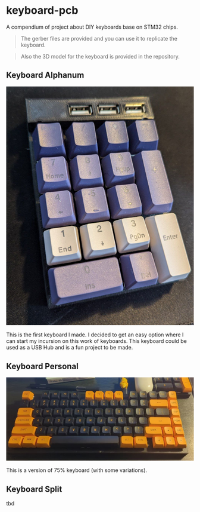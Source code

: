 # keyboard-pcb

A compendium of project about DIY keyboards base on STM32 chips.

> The gerber files are provided and you can use it to replicate the keyboard.

> Also the 3D model for the keyboard is provided in the repository.

## Keyboard Alphanum

![keyboard alphanum example](./keyboard-alphanum.jpg)

This is the first keyboard I made. I decided to get an easy option where I can start my incursion on this work of keyboards.
This keyboard could be used as a USB Hub and is a fun project to be made.

## Keyboard Personal

![personal keyboard example](./keyboard-personal.jpg)

This is a version of 75% keyboard (with some variations).

## Keyboard Split

tbd

